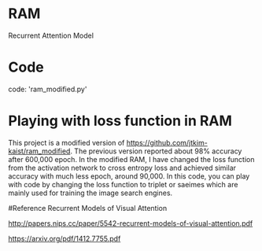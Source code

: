 # RAM
Recurrent Attention Model 
# Code
code: 'ram_modified.py'
# Playing with loss function in RAM 
This project is a modified version of https://github.com/jtkim-kaist/ram_modified. The previous version reported about 98% accuracy 
after 600,000 epoch. In the modified RAM, I have changed the loss function from the activation network to cross entropy loss 
and achieved similar accuracy with much less epoch, around  90,000. In this code, you can play with code by changing the loss function 
to triplet or saeimes which are mainly used for training the image search engines.

#Reference
Recurrent Models of Visual Attention

http://papers.nips.cc/paper/5542-recurrent-models-of-visual-attention.pdf

https://arxiv.org/pdf/1412.7755.pdf
